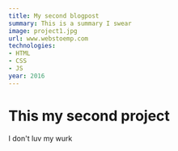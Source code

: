 ```yaml
---
title: My second blogpost
summary: This is a summary I swear
image: project1.jpg
url: www.webstoemp.com
technologies:
- HTML
- CSS
- JS
year: 2016
---
```


# This my second project

I don't luv my wurk
